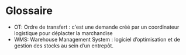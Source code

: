 # Glossaire

- OT: Ordre de transfert : c'est une demande créé par un coordinateur logistique pour déplacter la marchandise
- WMS: Warehouse Management System : logiciel d’optimisation et de gestion des stocks au sein d’un entrepôt.